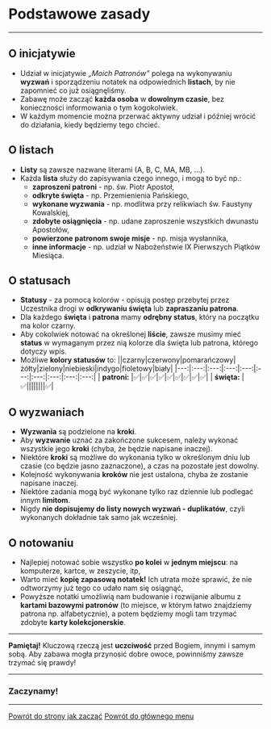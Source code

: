 # Podstawowe zasady
---
## O inicjatywie
- Udział w inicjatywie _„Moich Patronów”_  polega na wykonywaniu **wyzwań** i sporządzeniu notatek na odpowiednich **listach**, by nie zapomnieć co już osiągnęliśmy.
- Zabawę może zacząć **każda osoba** w **dowolnym czasie**, bez konieczności informowania o tym kogokolwiek.
- W każdym momencie można przerwać aktywny udział i później wrócić do działania, kiedy będziemy tego chcieć.
## O listach
- **Listy** są zawsze nazwane literami (A, B, C, MA, MB, ...).
- Każda **lista** służy do zapisywania czego innego, i mogą to być np.:
  - **zaproszeni patroni** - np. św. Piotr Apostoł,
  - **odkryte święta** - np. Przemienienia Pańskiego,
  - **wykonane wyzwania** - np. modlitwa przy relikwiach św. Faustyny Kowalskiej,
  - **zdobyte osiągnięcia** - np. udane zaproszenie wszystkich dwunastu Apostołów,
  - **powierzone patronom swoje misje** - np. misja wysłannika,
  - **inne informacje** - np. udział w Nabożeństwie IX Pierwszych Piątków Miesiąca.
## O statusach
- **Statusy** - za pomocą kolorów - opisują postęp przebytej przez Uczestnika drogi w **odkrywaniu święta** lub **zapraszaniu patrona**.
- Dla każdego **święta** i **patrona** mamy **odrębny status**, który na początku ma kolor <span class="status status-black">czarny</span>.
- Aby cokolwiek notować na określonej **liście**, zawsze musimy mieć **status** w wymaganym przez nią kolorze dla święta lub patrona, którego dotyczy wpis.
- Możliwe **kolory statusów** to:
||<span class="status status-black">czarny</span>|<span class="status status-red">czerwony</span>|<span class="status status-orange">pomarańczowy</span>|<span class="status status-yellow">żółty</span>|<span class="status status-green">zielony</span>|<span class="status status-blue">niebieski</span>|<span class="status status-indigo">indygo</span>|<span class="status status-violet">fioletowy</span>|<span class="status status-white">biały</span>|
|---:|:---:|:---:|:---:|:---:|:---:|:---:|:---:|:---:|:---:|
| **patroni:** |✅|✅|✅|✅|✅|✅|✅|✅|✅|
| **święta:** |✅||||||||✅|
## O wyzwaniach
- **Wyzwania** są podzielone na **kroki**.
- Aby **wyzwanie** uznać za zakończone sukcesem, należy wykonać wszystkie jego **kroki** (chyba, że będzie napisane inaczej).
- Niektóre **kroki** są możliwe do wykonania tylko w określonym dniu lub czasie (co będzie jasno zaznaczone), a czas na pozostałe jest dowolny.
- Kolejność wykonywania **kroków** nie jest ustalona, chyba że zostanie napisane inaczej.
- Niektóre zadania mogą być wykonane tylko raz dziennie lub podlegać innym **limitom**.
- Nigdy **nie dopisujemy do listy nowych wyzwań - duplikatów**, czyli wykonanych dokładnie tak samo jak wcześniej.
## O notowaniu
- Najlepiej notować sobie wszystko **po kolei** w **jednym miejscu**: na komputerze, kartce, w zeszycie, itp,
- Warto mieć **kopię zapasową notatek!** Ich utrata może sprawić, że nie odtworzymy już tego co udało nam się osiągnąć,
- Powyższe notatki umożliwią nam budowanie i rozwijanie albumu z **kartami bazowymi patronów** (to miejsce, w którym łatwo znajdziemy patrona np. alfabetycznie), a potem będziemy mogli tam trzymać zdobyte **karty kolekcjonerskie**.

---
**Pamiętaj!** Kluczową rzeczą jest **uczciwość** przed Bogiem, innymi i samym sobą. Aby zabawa mogła przynosić dobre owoce, powinniśmy zawsze trzymać się prawdy!

---
### Zaczynamy!

---
[Powrót do strony jak zacząć](jak_zaczac_ex.md#jak-zaczac-podstawowe-zasady)
[Powrót do głównego menu](index.md)

